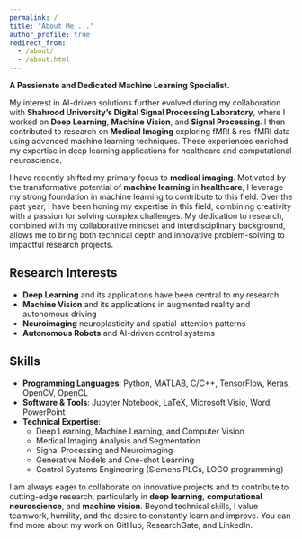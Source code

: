 ```yaml
---
permalink: /
title: "About Me ..."
author_profile: true
redirect_from: 
  - /about/
  - /about.html
---
```


**A Passionate and Dedicated Machine Learning Specialist.**

My interest in AI-driven solutions further evolved during my collaboration with **Shahrood University’s Digital Signal Processing Laboratory**, where I worked on **Deep Learning**, **Machine Vision**, and **Signal Processing**. I then contributed to research on **Medical Imaging** exploring fMRI & res-fMRI data using advanced machine learning techniques. These experiences enriched my expertise in deep learning applications for healthcare and computational neuroscience.

I have recently shifted my primary focus to **medical imaging**. Motivated by the transformative potential of **machine learning** in **healthcare**, I leverage my strong foundation in machine learning to contribute to this field. Over the past year, I have been honing my expertise in this field, combining creativity with a passion for solving complex challenges. My dedication to research, combined with my collaborative mindset and interdisciplinary background, allows me to bring both technical depth and innovative problem-solving to impactful research projects.

## Research Interests

- **Deep Learning** and its applications have been central to my research
- **Machine Vision** and its applications in augmented reality and autonomous driving
- **Neuroimaging** neuroplasticity and spatial-attention patterns
- **Autonomous Robots** and AI-driven control systems

## Skills

- **Programming Languages**: Python, MATLAB, C/C++, TensorFlow, Keras, OpenCV, OpenCL
- **Software & Tools**: Jupyter Notebook, LaTeX, Microsoft Visio, Word, PowerPoint
- **Technical Expertise**: 
  - Deep Learning, Machine Learning, and Computer Vision
  - Medical Imaging Analysis and Segmentation
  - Signal Processing and Neuroimaging
  - Generative Models and One-shot Learning
  - Control Systems Engineering (Siemens PLCs, LOGO programming)

I am always eager to collaborate on innovative projects and to contribute to cutting-edge research, particularly in **deep learning**, **computational neuroscience**, and **machine vision**. Beyond technical skills, I value teamwork, humility, and the desire to constantly learn and improve. You can find more about my work on GitHub, ResearchGate, and LinkedIn.
